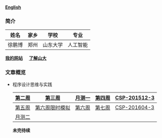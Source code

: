 ﻿ [**English**](./en-index.md)  
### 简介

  |  姓名 |  家乡 |学校| 专业 |
  |-------|-------|-------|-------|
  | 徐鹏博 | 郑州 | 山东大学 | 人工智能|

  [**我的网站**](https://www.xupengbo.online) &nbsp;&nbsp;&nbsp;  [**了解山大**](https://www.sdu.edu.cn/sdgk/sdjj.htm) 
### 文章概览    
   + 程序设计思维与实践 
   
     | [第二周](./week2.md) | [第三周](./week3.md) | [月测一](./CSP-M1.md) | [第四周](./week4.md) |[CSP-201512-3](./CSP-201512-3.md)|
     |---|---|---|---|---|
     | [第五周](./week5.md) | [第六周限时模拟](./week6模拟.md) | [第六周](./week6.md) | [第七周](./week7.md) | [CSP-201604-3](./csp201604-3.md) | 
     | [月测二](./CSP-M2.md) | | | | | 
     
     **未完待续**
      
